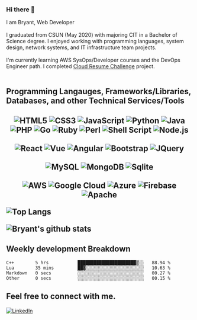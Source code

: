 ### Hi there 👋
<p>
I am Bryant, Web Developer
<br />
<br />
I graduated from CSUN (May 2020) with majoring CIT in a Bachelor of Science degree. I enjoyed working with programming languages, system design, network systems, and IT infrastructure team projects. 
<br/>
<br/>
I'm currently learning AWS SysOps/Developer courses and the DevOps Engineer path. I completed <a href="https://blog.bryantconti.com/Cloud-Resume-Challenge/">Cloud Resume Challenge</a> project.
<br/>
<br/>
</p>

<h2> Programming Langauges, Frameworks/Libraries, Databases, and other Technical Services/Tools <h2>
<p align="center">
<img src="https://img.shields.io/badge/html5%20-%23E34F26.svg?&style=for-the-badge&logo=html5&logoColor=white" alt="HTML5" />
<img src="https://img.shields.io/badge/css3%20-%231572B6.svg?&style=for-the-badge&logo=css3&logoColor=white" alt="CSS3" />
<img src="https://img.shields.io/badge/javascript%20-%23323330.svg?&style=for-the-badge&logo=javascript&logoColor=%23F7DF1E" alt="JavaScript" />
<img src="https://img.shields.io/badge/python%20-%2314354C.svg?&style=for-the-badge&logo=python&logoColor=white" alt="Python" />
<img src="https://img.shields.io/badge/java-%23ED8B00.svg?&style=for-the-badge&logo=java&logoColor=white" alt="Java" />
<img src="https://img.shields.io/badge/php-%23777BB4.svg?&style=for-the-badge&logo=php&logoColor=white" alt="PHP" />
<img src="https://img.shields.io/badge/go-%2300ADD8.svg?&style=for-the-badge&logo=go&logoColor=white" alt="Go" />
<img src="https://img.shields.io/badge/ruby-%23CC342D.svg?&style=for-the-badge&logo=ruby&logoColor=white" alt="Ruby" />
<img src="https://img.shields.io/badge/perl-%2339457E.svg?&style=for-the-badge&logo=perl&logoColor=white" alt="Perl" />
<img src="https://img.shields.io/badge/shell_script%20-%23121011.svg?&style=for-the-badge&logo=gnu-bash&logoColor=white" alt="Shell Script" />
<img src="https://img.shields.io/badge/node.js%20-%2343853D.svg?&style=for-the-badge&logo=node.js&logoColor=white" alt="Node.js" />
<br />
<br />
<img src="https://img.shields.io/badge/react%20-%2320232a.svg?&style=for-the-badge&logo=react&logoColor=%2361DAFB" alt="React" />
<img src="https://img.shields.io/badge/vue%20-%2335495e.svg?&style=for-the-badge&logo=vue&logoColor=%234FC08D" alt="Vue" />
<img src="https://img.shields.io/badge/angular%20-%23DD0031.svg?&style=for-the-badge&logo=angular&logoColor=white" alt="Angular" />
<img src="https://img.shields.io/badge/bootstrap%20-%23563D7C.svg?&style=for-the-badge&logo=bootstrap&logoColor=white" alt="Bootstrap" />
<img src="https://img.shields.io/badge/jquery%20-%230769AD.svg?&style=for-the-badge&logo=jquery&logoColor=white" alt="JQuery" />
<br />
<br />
<img src="https://img.shields.io/badge/mysql-%2300f.svg?&style=for-the-badge&logo=mysql&logoColor=white" alt="MySQL" />
<img src ="https://img.shields.io/badge/MongoDB-%234ea94b.svg?&style=for-the-badge&logo=mongodb&logoColor=white" alt="MongoDB" />
<img src ="https://img.shields.io/badge/sqlite-%2307405e.svg?&style=for-the-badge&logo=sqlite&logoColor=white" alt="Sqlite" />
<br />
<br />
<img src="https://img.shields.io/badge/AWS%20-%23FF9900.svg?&style=for-the-badge&logo=amazon-aws&logoColor=white" alt="AWS" />
<img src="https://img.shields.io/badge/Google%20Cloud%20-%234285F4.svg?&style=for-the-badge&logo=google-cloud&logoColor=white" alt="Google Cloud" />
<img src="https://img.shields.io/badge/azure%20-%230072C6.svg?&style=for-the-badge&logo=azure-devops&logoColor=white" alt="Azure" />
<img src="https://img.shields.io/badge/firebase%20-%23039BE5.svg?&style=for-the-badge&logo=firebase" alt="Firebase" />
<img src="https://img.shields.io/badge/apache%20-%23D42029.svg?&style=for-the-badge&logo=apache&logoColor=white" alt="Apache" />
</p>


![Top Langs](https://github-readme-stats.vercel.app/api/top-langs/?username=bconti123&layout=compact&hide_title=true&count_private=true)


![Bryant's github stats](https://github-readme-stats.vercel.app/api?username=bconti123&show_icons=true&hide=stars&count_private=true)

<h2>Weekly development Breakdown</h2>
<!--START_SECTION:waka-->

```text
C++        5 hrs           ██████████████████████▒░░   88.94 %
Lua        35 mins         ██▓░░░░░░░░░░░░░░░░░░░░░░   10.63 %
Markdown   0 secs          ░░░░░░░░░░░░░░░░░░░░░░░░░   00.27 %
Other      0 secs          ░░░░░░░░░░░░░░░░░░░░░░░░░   00.15 %
```

<!--END_SECTION:waka-->
  
<h2> Feel free to connect with me. </h2>
<p>
<a href="https://www.linkedin.com/in/bryant-conti/" target="_blank"><img src="https://img.shields.io/badge/linkedin-%230077B5.svg?&style=for-the-badge&logo=linkedin&logoColor=white" alt="LinkedIn" /></a>
</p>







<!--
**bconti123/bconti123** is a ✨ _special_ ✨ repository because its `README.md` (this file) appears on your GitHub profile.

Here are some ideas to get you started:

- 🔭 I’m currently working on ...
- 🌱 I’m currently learning ...
- 👯 I’m looking to collaborate on ...
- 🤔 I’m looking for help with ...
- 💬 Ask me about ...
- 📫 How to reach me: ...
- 😄 Pronouns: ...
- ⚡ Fun fact: ...
-->
